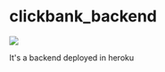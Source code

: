# clickbank_backend

<img src="https://img.shields.io/github/languages/code-size/nahuelmol/clickbank_backend"/>

It's a backend deployed in heroku
